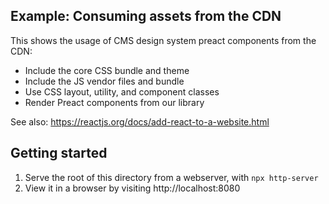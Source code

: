 ## Example: Consuming assets from the CDN

This shows the usage of CMS design system preact components from the CDN:

- Include the core CSS bundle and theme
- Include the JS vendor files and bundle
- Use CSS layout, utility, and component classes
- Render Preact components from our library

See also: https://reactjs.org/docs/add-react-to-a-website.html

## Getting started

1. Serve the root of this directory from a webserver, with `npx http-server`
2. View it in a browser by visiting http://localhost:8080
